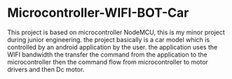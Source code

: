 # Microcontroller-WIFI-BOT-Car
This project is based on microcontroller NodeMCU, this is my minor project during junior engineering. the project basically is a car model which is controlled by an android application by the user. the application uses the WIFI bandwidth the transfer the command from the application to the microcontroller then the command flow from microcontroller to motor drivers and then Dc motor.
